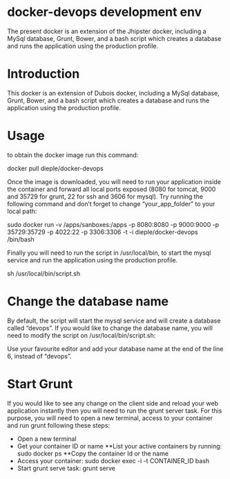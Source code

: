 # docker-devops development env
The present docker is an extension of the Jhipster docker, including a MySql database, Grunt, Bower, and a bash script which creates a database and runs the application using the production profile.

# Introduction
This docker is an extension of Dubois docker, including a MySql database, Grunt, Bower, and a bash script which creates a database and runs the application using the production profile.

# Usage
to obtain the docker image run this command:

docker pull dieple/docker-devops

Once the image is downloaded, you will need to run your application inside the container and forward all local ports exposed (8080 for tomcat, 9000 and 35729 for grunt, 22 for ssh and 3606 for mysql). Try running the following command  and don’t forget to change “your_app_folder” to your local path:

sudo docker run -v /apps/sanboxes:/apps -p 8080:8080 -p 9000:9000 -p 35729:35729 -p 4022:22 -p 3306:3306 -t -i dieple/docker-devops /bin/bash

Finally you will need to run the script in /usr/local/bin, to start the mysql service and run the application using the production profile.


sh /usr/local/bin/script.sh


# Change the database name

By default, the script will start the mysql service and will create a database called “devops”. If you would like to change the database name, you will need to modify the script on /usr/local/bin/script.sh:

Use your favourite editor and add your database name at the end of the line 6, instead of “devops”.

# Start Grunt

If you would like to see any change on the client side and reload your web application instantly then you will need to run the grunt server task. For this purpose, you will need to open a new terminal, access to your container and run grunt following these steps:

* Open a new terminal
* Get your container ID or name
**List your active containers by running:
  sudo docker ps
**Copy the container Id or the name
* Access your container:
  sudo docker exec -i -t CONTAINER_ID bash
* Start grunt serve task:
 grunt serve


